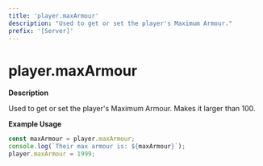 ```yaml
---
title: 'player.maxArmour'
description: "Used to get or set the player's Maximum Armour."
prefix: '[Server]'
---
```


# player.maxArmour

**Description**

Used to get or set the player's Maximum Armour.
Makes it larger than 100.

**Example Usage**

```js
const maxArmour = player.maxArmour;
console.log(`Their max armour is: ${maxArmour}`);
player.maxArmour = 1999;
```
